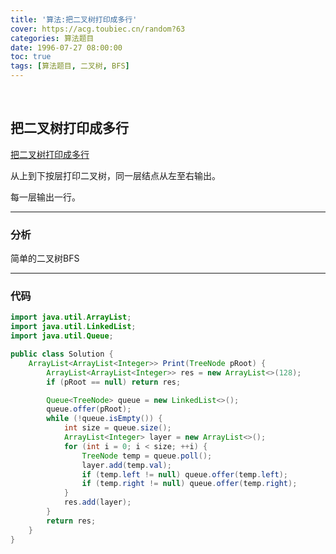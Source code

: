 ```yaml
---
title: '算法:把二叉树打印成多行'
cover: https://acg.toubiec.cn/random?63
categories: 算法题目
date: 1996-07-27 08:00:00
toc: true
tags: [算法题目, 二叉树, BFS]
---
```


<br/>

<!--more-->

## 把二叉树打印成多行

[把二叉树打印成多行](https://www.nowcoder.com/practice/445c44d982d04483b04a54f298796288?tpId=13&tqId=11213&tPage=3&rp=1&ru=%2Fta%2Fcoding-interviews&qru=%2Fta%2Fcoding-interviews%2Fquestion-ranking)

从上到下按层打印二叉树，同一层结点从左至右输出。

每一层输出一行。

****

### 分析

简单的二叉树BFS

****

### 代码

```java
import java.util.ArrayList;
import java.util.LinkedList;
import java.util.Queue;

public class Solution {
    ArrayList<ArrayList<Integer>> Print(TreeNode pRoot) {
        ArrayList<ArrayList<Integer>> res = new ArrayList<>(128);
        if (pRoot == null) return res;

        Queue<TreeNode> queue = new LinkedList<>();
        queue.offer(pRoot);
        while (!queue.isEmpty()) {
            int size = queue.size();
            ArrayList<Integer> layer = new ArrayList<>();
            for (int i = 0; i < size; ++i) {
                TreeNode temp = queue.poll();
                layer.add(temp.val);
                if (temp.left != null) queue.offer(temp.left);
                if (temp.right != null) queue.offer(temp.right);
            }
            res.add(layer);
        }
        return res;
    }
}
```

